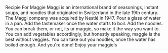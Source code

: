 Recipie For Maggie
Maggi is an international brand of seasonings, instant soups, and noodles that originated in Switzerland in the late 19th century. The Maggi company was acquired by Nestlé in 1947.
Pour a glass of water in a pan. Add the tastemaker once the water starts to boil. Add the noodles. You can break them, or not, its ur maggie, so make it the way you want to. You can add vegetables accordingly, but honestly speaking, maggie is the best without veggies. You can take out you noodles, once the water has boiled enough. And you're done! Enjoy your maggie!s